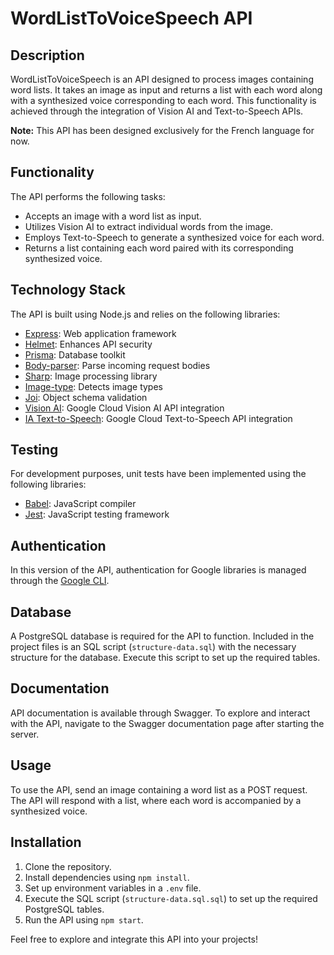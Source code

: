 # WordListToVoiceSpeech API

## Description

WordListToVoiceSpeech is an API designed to process images containing word lists. It takes an image as input and returns a list with each word along with a synthesized voice corresponding to each word. This functionality is achieved through the integration of Vision AI and Text-to-Speech APIs.

**Note:** This API has been designed exclusively for the French language for now.

## Functionality

The API performs the following tasks:
- Accepts an image with a word list as input.
- Utilizes Vision AI to extract individual words from the image.
- Employs Text-to-Speech to generate a synthesized voice for each word.
- Returns a list containing each word paired with its corresponding synthesized voice.

## Technology Stack

The API is built using Node.js and relies on the following libraries:

- [Express](https://expressjs.com/): Web application framework
- [Helmet](https://helmetjs.github.io/): Enhances API security
- [Prisma](https://github.com/prisma/prisma): Database toolkit
- [Body-parser](https://www.npmjs.com/package/body-parser): Parse incoming request bodies
- [Sharp](https://sharp.pixelplumbing.com/): Image processing library
- [Image-type](https://www.npmjs.com/package/image-type): Detects image types
- [Joi](https://www.npmjs.com/package/joi): Object schema validation
- [Vision AI](https://www.npmjs.com/package/@google-cloud/vision): Google Cloud Vision AI API integration
- [IA Text-to-Speech](https://www.npmjs.com/package/@google-cloud/text-to-speech): Google Cloud Text-to-Speech API integration

## Testing

For development purposes, unit tests have been implemented using the following libraries:
- [Babel](https://babeljs.io/): JavaScript compiler
- [Jest](https://jestjs.io/): JavaScript testing framework

## Authentication

In this version of the API, authentication for Google libraries is managed through the [Google CLI](https://cloud.google.com/docs/authentication/gcloud).

## Database

A PostgreSQL database is required for the API to function. Included in the project files is an SQL script (`structure-data.sql`) with the necessary structure for the database. Execute this script to set up the required tables.

## Documentation

API documentation is available through Swagger. To explore and interact with the API, navigate to the Swagger documentation page after starting the server.

## Usage

To use the API, send an image containing a word list as a POST request. The API will respond with a list, where each word is accompanied by a synthesized voice.

## Installation

1. Clone the repository.
2. Install dependencies using `npm install`.
3. Set up environment variables in a `.env` file.
4. Execute the SQL script (`structure-data.sql.sql`) to set up the required PostgreSQL tables.
5. Run the API using `npm start`.

Feel free to explore and integrate this API into your projects!